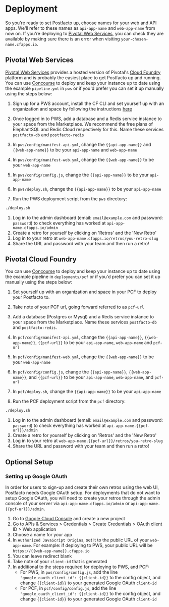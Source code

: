 # Deployment

So you're ready to set Postfacto up, choose names for your web and API apps. We'll refer to these names as `api-app-name` and `web-app-name` from now on.
If you're deploying to [Pivotal Web Services](#pivotal-web-services), you can check they are available by making sure there is an error when visiting `your-chosen-name.cfapps.io`.

## Pivotal Web Services

[Pivotal Web Services](https://run.pivotal.io) provides a hosted version of Pivotal's [Cloud Foundry](https://pivotal.io/platform) platform and is probably the easiest place to get Postfacto up and running. You can use [Concourse](https://concourse.ci) to deploy and keep your instance up to date using the example `pipeline.yml` in `pws` or if you'd prefer you can set it up manually using the steps below:

1. Sign up for a PWS account, install the CF CLI and set yourself up with an organization and space by following the instructions [here](https://docs.run.pivotal.io/starting/)
1. Once logged in to PWS, add a database and a Redis service instance to your space from the Marketplace. We recommend the free plans of ElephantSQL and Redis Cloud respectively for this. Name these services `postfacto-db` and `postfacto-redis`
1. In `pws/config/manifest-api.yml`, change the `{{api-app-name}}` and `{{web-app-name}}` to be your `api-app-name` and `web-app-name`
1. In `pws/config/manifest-web.yml`, change the `{{web-app-name}}` to be your `web-app-name`
1. In `pws/config/config.js`, change the `{{api-app-name}}` to be your `api-app-name`
1. In `pws/deploy.sh`, change the `{{api-app-name}}` to be your `api-app-name`

1. Run the PWS deployment script from the `pws` directory:

  ```bash
  ./deploy.sh
  ```

1. Log in to the admin dashboard (email: `email@example.com` and password: `password`) to check everything has worked at `api-app-name.cfapps.io/admin`
1. Create a retro for yourself by clicking on 'Retros' and the 'New Retro'
1. Log in to your retro at `web-app-name.cfapps.io/retros/you-retro-slug`
1. Share the URL and password with your team and then run a retro!

## Pivotal Cloud Foundry

You can use [Concourse](https://concourse.ci) to deploy and keep your instance up to date using the example pipeline in `deployments/pcf` or if you'd prefer you can set it up manually using the steps below:

1. Set yourself up with an organization and space in your PCF to deploy your Postfacto to.
1. Take note of your PCF url, going forward referred to as `pcf-url`
1. Add a database (Postgres or Mysql) and a Redis service instance to your space from the Marketplace. Name these services `postfacto-db` and `postfacto-redis`.
1. In `pcf/config/manifest-api.yml`, change the `{{api-app-name}}`, `{{web-app-name}}`, `{{pcf-url}}` to be your `api-app-name`, `web-app-name` and `pcf-url`
1. In `pcf/config/manifest-web.yml`, change the `{{web-app-name}}` to be your `web-app-name`
1. In `pcf/config/config.js`, change the `{{api-app-name}}`, `{{web-app-name}}`, and `{{pcf-url}}` to be your `api-app-name`, `web-app-name`, and `pcf-url`
1. In `pcf/deploy.sh`, change the `{{api-app-name}}` to be your `api-app-name`

1. Run the PCF deployment script from the `pcf` directory:

  ```bash
  ./deploy.sh
  ```

1. Log in to the admin dashboard (email: `email@example.com` and password: `password`) to check everything has worked at `api-app-name.{{pcf-url}}/admin`
1. Create a retro for yourself by clicking on 'Retros' and the 'New Retro'
1. Log in to your retro at `web-app-name.{{pcf-url}}/retros/you-retro-slug`
1. Share the URL and password with your team and then run a retro!

## Optional Setup

### Setting up Google OAuth

In order for users to sign-up and create their own retros using the web UI, Postfacto needs Google OAuth setup.
For deployments that do not want to setup Google OAuth, you will need to create your retros through the admin console of your server via
`api-app-name.cfapps.io/admin` or `api-app-name.{{pcf-url}}/admin`.

1. Go to [Google Cloud Console](https://console.cloud.google.com) and
   create a new project
1. Go to APIs & Services > Credentials > Create Credentials > OAuth client ID > Web application
1. Choose a name for your app
1. In `Authorized JavaScript Origins`, set it to the public URL of your `web-app-name`.  For example: if deploying to PWS, your public URL will be `https://{{web-app-name}}.cfapps.io`
1. You can leave redirect blank
1. Take note of your `client-id` that is generated
1. In additional to the steps required for deploying to PWS, and PCF:
   - For PWS, in `pws/config/config.js`, add the
     line `"google_oauth_client_id": {{client-id}}` to the config object, and change
`{{client-id}}` to your generated Google OAuth `client-id`
   - For PCF, in `pcf/config/config.js`, add the
     line `"google_oauth_client_id": {{client-id}}` to the config object, and change
`{{client-id}}` to your generated Google OAuth `client-id`
